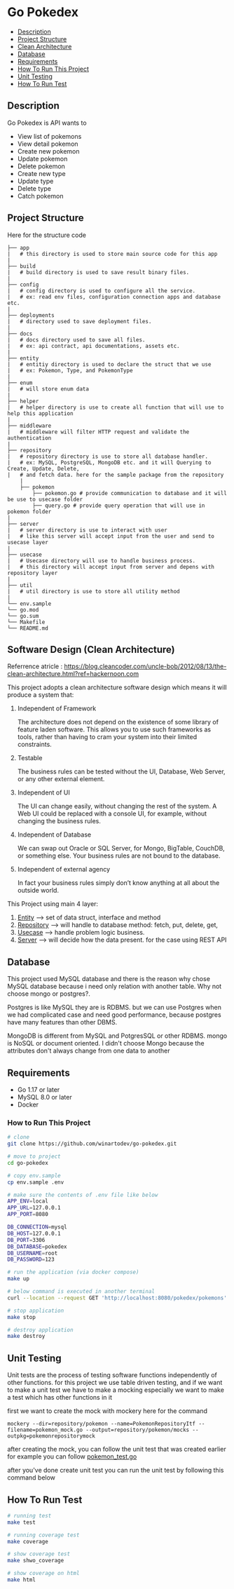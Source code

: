 # Go Pokedex

- [Description](#description)
- [Project Structure](#project-structure)
- [Clean Architecture](#software-design-clean-architecture)
- [Database](#database)
- [Requirements](#requirements)
- [How To Run This Project](#how-to-run-this-project)
- [Unit Testing](#unit-testing)
- [How To Run Test](#how-to-run-test)

## Description
Go Pokedex is API wants to 
 + View list of pokemons
 + View detail pokemon
 + Create new pokemon
 + Update pokemon
 + Delete pokemon
 + Create new type
 + Update type
 + Delete type
 + Catch pokemon

## Project Structure
Here for the structure code 

    ├── app 
    |   # this directory is used to store main source code for this app 
    |   
    ├── build 
    |   # build directory is used to save result binary files.
    |
    ├── config                   
    |   # config directory is used to configure all the service.
    |   # ex: read env files, configuration connection apps and database etc.
    |  
    ├── deployments
    |   # directory used to save deployment files.
    |           
    ├── docs
    |   # docs directory used to save all files.
    |   # ex: api contract, api documentations, assets etc.    
    |          
    ├── entity
    |   # entitiy directory is used to declare the struct that we use
    |   # ex: Pokemon, Type, and PokemonType
    |             
    ├── enum    
    |   # will store enum data            
    |    
    ├── helper
    |   # helper directory is use to create all function that will use to help this application
    |   
    ├── middleware
    |   # middleware will filter HTTP request and validate the authentication 
    |
    ├── repository
    |   # repository directory is use to store all database handler.
    |   # ex: MySQL, PostgreSQL, MongoDB etc. and it will Querying to Create, Update, Delete,
    |   # and fetch data. here for the sample package from the repository
        |
        ├── pokemon
            ├── pokemon.go # provide communication to database and it will be use to usecase folder 
            ├── query.go # provide query operation that will use in pokemon folder
    |  
    ├── server
    |   # server directory is use to interact with user 
    |   # like this server will accept input from the user and send to usecase layer
    |
    ├── usecase
    |   # Usecase directory will use to handle business process. 
    |   # this directory will accept input from server and depens with repository layer
    |
    ├── util
    |   # util directory is use to store all utility method 
    |
    └── env.sample
    └── go.mod
    └── go.sum
    └── Makefile
    └── README.md

## Software Design (Clean Architecture)
Referrence atricle : https://blog.cleancoder.com/uncle-bob/2012/08/13/the-clean-architecture.html?ref=hackernoon.com

This project adopts a clean architecture software design which means it will produce a system that: 
1. Independent of Framework 

    The architecture does not depend on the existence of some library of feature laden software. This allows you to use such frameworks as tools, rather than having to cram your system into their limited constraints.

2. Testable

    The business rules can be tested without the UI, Database, Web Server, or any other external element.

3. Independent of UI

    The UI can change easily, without changing the rest of the system. A Web UI could be replaced with a console UI, for example, without changing the business rules.

4. Independent of Database

    We can swap out Oracle or SQL Server, for Mongo, BigTable, CouchDB, or something else. Your business rules are not bound to the database.

5. Independent of external agency

    In fact your business rules simply don’t know anything at all about the outside world.

This Project using main 4 layer: 
1. [Entity](/entity/) --> set of data struct, interface and method
2. [Repository](/repository/) --> will handle to database method: fetch, put, delete, get,
3. [Usecase](/usecase/) --> handle problem logic business.
4. [Server](/server/) -->  will decide how the data present. for the case using REST API

## Database 
This project used MySQL database and there is the reason why chose MySQL database because i need only relation with another table. Why not choose mongo or postgres?. 

Postgres is like MySQL they are is RDBMS. but we can use Postgres when we had complicated case and need good performance, because postgres have many features than other DBMS. 

MongoDB is different from MySQL and PotgresSQL or other RDBMS. mongo is NoSQL or document oriented. I didn't choose Mongo because the attributes don't always change from one data to another

## Requirements
+ Go 1.17 or later
+ MySQL 8.0 or later
+ Docker

### How to Run This Project
```sh
# clone 
git clone https://github.com/winartodev/go-pokedex.git

# move to project
cd go-pokedex

# copy env.sample 
cp env.sample .env

# make sure the contents of .env file like below
APP_ENV=local
APP_URL=127.0.0.1
APP_PORT=8080

DB_CONNECTION=mysql
DB_HOST=127.0.0.1
DB_PORT=3306
DB_DATABASE=pokedex
DB_USERNAME=root
DB_PASSWORD=123

# run the application (via docker compose)
make up

# below command is executed in another terminal
curl --location --request GET 'http://localhost:8080/pokedex/pokemons'

# stop application
make stop

# destroy application
make destroy
```

## Unit Testing
Unit tests are the process of testing software functions independently of other functions.
for this project we use table driven testing, and if we want to make a unit test we have to make a mocking especially we want to make a test which has other functions in it

first we want to create the mock with mockery here for the command 
```
mockery --dir=repository/pokemon --name=PokemonRepositoryItf --filename=pokemon_mock.go --output=repository/pokemon/mocks --outpkg=pokemonrepositorymock
```

after creating the mock, you can follow the unit test that was created earlier
for example you can follow [pokemon_test.go](/usecase/pokemon_test.go)

after you've done create unit test you can run the unit test by following this command below

## How To Run Test 
```sh
# running test 
make test 

# running coverage test 
make coverage

# show coverage test 
make shwo_coverage

# show coverage on html 
make html
```